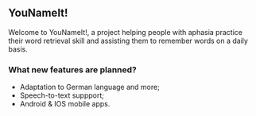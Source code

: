 ## YouNameIt!

Welcome to YouNameIt!, a project helping people with aphasia practice their word retrieval skill and assisting them to remember words on a daily basis.


### What new features are planned?
  - Adaptation to German language and more;
  - Speech-to-text suppport;
  - Android & IOS mobile apps.
